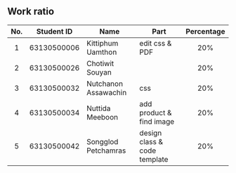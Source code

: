 ## Work ratio

|No.| Student ID    | Name                     | Part              | Percentage |
|:-:| :-----------: | ------------------------ | --------------- | :--------: |
| 1 | 63130500006   | Kittiphum Uamthon        | edit css & PDF            |    20%     |
| 2 | 63130500026   | Chotiwit Souyan          |                   |    20%     |
| 3 | 63130500032   | Nutchanon Assawachin     | css                 |    20%     |
| 4 | 63130500034   | Nuttida Meeboon          | add product & find image |    20%     |
| 5 | 63130500042   | Songglod Petchamras      | design class & code template |    20%     |
